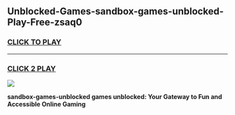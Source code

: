 
## Unblocked-Games-sandbox-games-unblocked-Play-Free-zsaq0
<h3>
<a href="https://premium76.site?title=sandbox-games-unblocked&ref=10A">CLICK TO PLAY</a></h3>
<hr>

<h3>
<a href="https://premium76.site?title=sandbox-games-unblocked&ref=10A">CLICK 2 PLAY</a>
  
</h3>

<a href="https://premium76.site?title=sandbox-games-unblocked&ref=10A"><img src="https://clearcache.store/games.png"></a>


**sandbox-games-unblocked games unblocked: Your Gateway to Fun and Accessible Online Gaming**
